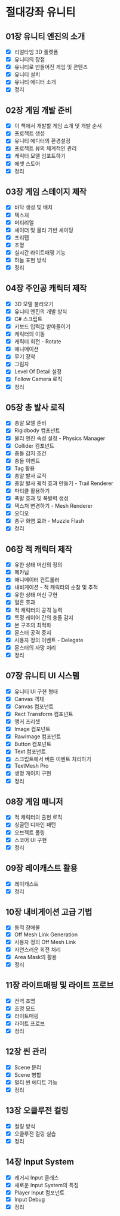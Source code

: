 # 절대강좌 유니티

## 01장 유니티 엔진의 소개

- [X] 리얼타임 3D 플랫폼
- [X] 유니티의 장점
- [X] 유니티로 만들어진 게임 및 콘텐츠
- [X] 유니티 설치
- [X] 유니티 에디터 소개
- [X] 정리
 
## 02장 게임 개발 준비

- [X] 이 책에서 개발할 게임 소개 및 개발 순서
- [X] 프로젝트 생성
- [X] 유니티 에디터의 환경설정
- [X] 프로젝트 뷰의 체계적인 관리
- [X] 캐릭터 모델 임포트하기
- [X] 에셋 스토어
- [X] 정리

## 03장 게임 스테이지 제작

- [X] 바닥 생성 및 배치
- [X] 텍스처
- [X] 머티리얼
- [X] 셰이더 및 물리 기반 셰이딩
- [X] 프리팹
- [X] 조명
- [X] 실시간 라이트매핑 기능
- [X] 하늘 표현 방식
- [X] 정리

## 04장 주인공 캐릭터 제작
- [X] 3D 모델 불러오기
- [X] 유니티 엔진의 개발 방식
- [X] C# 스크립트
- [X] 키보드 입력값 받아들이기
- [X] 캐릭터의 이동
- [X] 캐릭터 회전 - Rotate
- [X] 애니메이션
- [X] 무기 장착
- [X] 그림자
- [X] Level Of Detail 설정
- [X] Follow Camera 로직
- [X] 정리

## 05장 총 발사 로직
- [X] 총알 모델 준비
- [X] Rigidbody 컴포넌트
- [X] 물리 엔진 속성 설정 - Physics Manager
- [X] Collider 컴포넌트
- [X] 충돌 감지 조건
- [X] 충돌 이벤트
- [X] Tag 활용
- [X] 총알 발사 로직
- [X] 총알 발사 궤적 효과 만들기 - Trail Renderer
- [X] 파티클 활용하기
- [X] 폭발 효과 및 폭발력 생성
- [X] 텍스처 변경하기 - Mesh Renderer
- [X] 오디오
- [X] 총구 화염 효과 - Muzzle Flash
- [X] 정리

## 06장 적 캐릭터 제작
- [X] 유한 상태 머신의 정의
- [X] 메카님
- [X] 애니메이터 컨트롤러
- [X] 내비게이션 - 적 캐릭터의 순찰 및 추적
- [X] 유한 상태 머신 구현
- [X] 혈흔 효과
- [X] 적 캐릭터의 공격 능력
- [X] 특정 레이어 간의 충돌 감지
- [X] 본 구조의 최적화
- [X] 몬스터 공격 중지
- [X] 사용자 정의 이벤트 - Delegate
- [X] 몬스터의 사망 처리
- [X] 정리

## 07장 유니티 UI 시스템
- [X] 유니티 UI 구현 형태
- [X] Canvas 객체
- [X] Canvas 컴포넌트
- [X] Rect Transform 컴포넌트
- [X] 앵커 프리셋
- [X] Image 컴포넌트
- [X] RawImage 컴포넌트
- [X] Button 컴포넌트
- [X] Text 컴포넌트
- [X] 스크립트에서 버튼 이벤트 처리하기
- [X] TextMesh Pro
- [X] 생명 게이지 구현
- [X] 정리

## 08장 게임 매니저
- [X] 적 캐릭터의 출현 로직
- [X] 싱글턴 디자인 패턴
- [X] 오브젝트 풀링
- [X] 스코어 UI 구현
- [X] 정리

## 09장 레이캐스트 활용
- [X] 레이캐스트
- [X] 정리

## 10장 내비게이션 고급 기법
- [X] 동적 장애물
- [X] Off Mesh Link Generation
- [X] 사용자 정의 Off Mesh Link
- [X] 자연스러운 회전 처리
- [X] Area Mask의 활용
- [X] 정리

## 11장 라이트매핑 및 라이트 프로브
- [X] 전역 조명
- [X] 조명 모드
- [X] 라이트매핑
- [X] 라이트 프로브
- [X] 정리

## 12장 씬 관리
- [X] Scene 분리
- [X] Scene 병합
- [X] 멀티 씬 에디트 기능
- [X] 정리

## 13장 오클루전 컬링
- [X] 컬링 방식
- [X] 오클루전 컬링 실습
- [X] 정리

## 14장 Input System
- [X] 레거시 Input 클래스
- [X] 새로운 Input System의 특징
- [X] Player Input 컴포넌트
- [X] Input Debug
- [X] 정리
